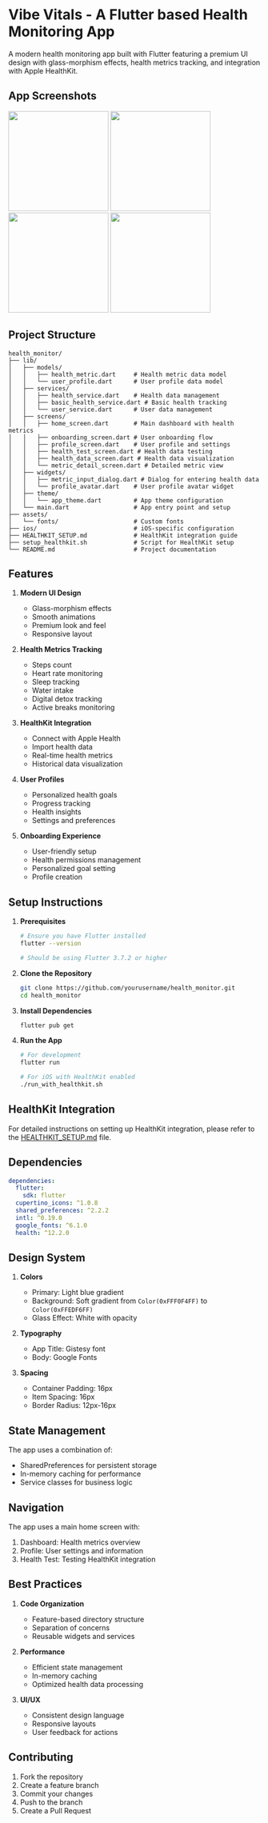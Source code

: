 # Vibe Vitals - A Flutter based Health Monitoring App

A modern health monitoring app built with Flutter featuring a premium UI design with glass-morphism effects, health metrics tracking, and integration with Apple HealthKit.

## App Screenshots

<p float="left">
<img src="https://github.com/user-attachments/assets/6724f9e9-a223-4092-aa9e-ff76749ce4ce" width="200" />
<img src="https://github.com/user-attachments/assets/b71c4243-a27f-4697-9ed6-4eeb4dd444e6" width="200" />
  <img src="https://github.com/user-attachments/assets/2b5d36ac-b586-4161-aefd-50b28e1d3259" width="200" />
  <img src="https://github.com/user-attachments/assets/e3b1f042-df2c-4669-b458-07fcd7c7294c" width="200" />
  
</p>

## Project Structure

```
health_monitor/
├── lib/
│   ├── models/
│   │   ├── health_metric.dart     # Health metric data model
│   │   └── user_profile.dart      # User profile data model
│   ├── services/
│   │   ├── health_service.dart    # Health data management
│   │   ├── basic_health_service.dart # Basic health tracking
│   │   └── user_service.dart      # User data management
│   ├── screens/
│   │   ├── home_screen.dart       # Main dashboard with health metrics
│   │   ├── onboarding_screen.dart # User onboarding flow
│   │   ├── profile_screen.dart    # User profile and settings
│   │   ├── health_test_screen.dart # Health data testing
│   │   ├── health_data_screen.dart # Health data visualization
│   │   └── metric_detail_screen.dart # Detailed metric view
│   ├── widgets/
│   │   ├── metric_input_dialog.dart # Dialog for entering health data
│   │   └── profile_avatar.dart    # User profile avatar widget
│   ├── theme/
│   │   └── app_theme.dart         # App theme configuration
│   └── main.dart                  # App entry point and setup
├── assets/
│   └── fonts/                     # Custom fonts
├── ios/                           # iOS-specific configuration
├── HEALTHKIT_SETUP.md             # HealthKit integration guide
├── setup_healthkit.sh             # Script for HealthKit setup
└── README.md                      # Project documentation
```

## Features

1. **Modern UI Design**
   - Glass-morphism effects
   - Smooth animations
   - Premium look and feel
   - Responsive layout

2. **Health Metrics Tracking**
   - Steps count
   - Heart rate monitoring
   - Sleep tracking
   - Water intake
   - Digital detox tracking
   - Active breaks monitoring

3. **HealthKit Integration**
   - Connect with Apple Health
   - Import health data
   - Real-time health metrics
   - Historical data visualization

4. **User Profiles**
   - Personalized health goals
   - Progress tracking
   - Health insights
   - Settings and preferences

5. **Onboarding Experience**
   - User-friendly setup
   - Health permissions management
   - Personalized goal setting
   - Profile creation

## Setup Instructions

1. **Prerequisites**
   ```bash
   # Ensure you have Flutter installed
   flutter --version
   
   # Should be using Flutter 3.7.2 or higher
   ```

2. **Clone the Repository**
   ```bash
   git clone https://github.com/yourusername/health_monitor.git
   cd health_monitor
   ```

3. **Install Dependencies**
   ```bash
   flutter pub get
   ```

4. **Run the App**
   ```bash
   # For development
   flutter run

   # For iOS with HealthKit enabled
   ./run_with_healthkit.sh
   ```

## HealthKit Integration

For detailed instructions on setting up HealthKit integration, please refer to the [HEALTHKIT_SETUP.md](HEALTHKIT_SETUP.md) file.

## Dependencies

```yaml
dependencies:
  flutter:
    sdk: flutter
  cupertino_icons: ^1.0.8
  shared_preferences: ^2.2.2
  intl: ^0.19.0
  google_fonts: ^6.1.0
  health: ^12.2.0
```

## Design System

1. **Colors**
   - Primary: Light blue gradient
   - Background: Soft gradient from `Color(0xFFF0F4FF)` to `Color(0xFFEDF6FF)`
   - Glass Effect: White with opacity

2. **Typography**
   - App Title: Gistesy font
   - Body: Google Fonts

3. **Spacing**
   - Container Padding: 16px
   - Item Spacing: 16px
   - Border Radius: 12px-16px

## State Management

The app uses a combination of:
- SharedPreferences for persistent storage
- In-memory caching for performance
- Service classes for business logic

## Navigation

The app uses a main home screen with:
1. Dashboard: Health metrics overview
2. Profile: User settings and information
3. Health Test: Testing HealthKit integration

## Best Practices

1. **Code Organization**
   - Feature-based directory structure
   - Separation of concerns
   - Reusable widgets and services

2. **Performance**
   - Efficient state management
   - In-memory caching
   - Optimized health data processing

3. **UI/UX**
   - Consistent design language
   - Responsive layouts
   - User feedback for actions

## Contributing

1. Fork the repository
2. Create a feature branch
3. Commit your changes
4. Push to the branch
5. Create a Pull Request

